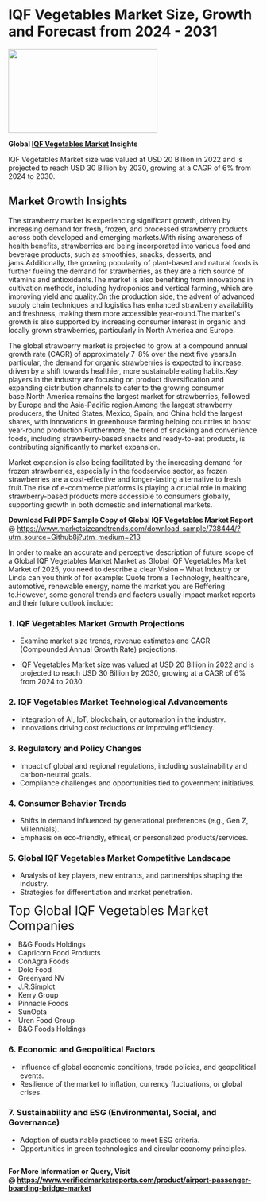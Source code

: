<H1>IQF Vegetables Market Size, Growth and Forecast from 2024 - 2031</H1><img class="aligncenter size-medium wp-image-584254" src="https://thirdeyenews.in/wp-content/uploads/2024/09/Global-Market-Research-300x168.jpeg" alt="" width="300" height="168" /><p><strong>Global&nbsp;<a href="https://www.marketsizeandtrends.com/download-sample/738444/?utm_source=Github8j?utm_medium=213">IQF Vegetables Market</a> Insights</strong></p><p>IQF Vegetables Market size was valued at USD 20 Billion in 2022 and is projected to reach USD 30 Billion by 2030, growing at a CAGR of 6% from 2024 to 2030.</p><p><h2>Market Growth Insights</h2> <p>The strawberry market is experiencing significant growth, driven by increasing demand for fresh, frozen, and processed strawberry products across both developed and emerging markets.With rising awareness of health benefits, strawberries are being incorporated into various food and beverage products, such as smoothies, snacks, desserts, and jams.Additionally, the growing popularity of plant-based and natural foods is further fueling the demand for strawberries, as they are a rich source of vitamins and antioxidants.The market is also benefiting from innovations in cultivation methods, including hydroponics and vertical farming, which are improving yield and quality.On the production side, the advent of advanced supply chain techniques and logistics has enhanced strawberry availability and freshness, making them more accessible year-round.The market's growth is also supported by increasing consumer interest in organic and locally grown strawberries, particularly in North America and Europe.</p> <p>The global strawberry market is projected to grow at a compound annual growth rate (CAGR) of approximately 7-8% over the next five years.In particular, the demand for organic strawberries is expected to increase, driven by a shift towards healthier, more sustainable eating habits.Key players in the industry are focusing on product diversification and expanding distribution channels to cater to the growing consumer base.North America remains the largest market for strawberries, followed by Europe and the Asia-Pacific region.Among the largest strawberry producers, the United States, Mexico, Spain, and China hold the largest shares, with innovations in greenhouse farming helping countries to boost year-round production.Furthermore, the trend of snacking and convenience foods, including strawberry-based snacks and ready-to-eat products, is contributing significantly to market expansion.<p>Market expansion is also being facilitated by the increasing demand for frozen strawberries, especially in the foodservice sector, as frozen strawberries are a cost-effective and longer-lasting alternative to fresh fruit.The rise of e-commerce platforms is playing a crucial role in making strawberry-based products more accessible to consumers globally, supporting growth in both domestic and international markets.</p> <p><span class=""><strong>Download Full PDF Sample Copy of Global IQF Vegetables Market Report</strong> @ <a href="https://www.marketsizeandtrends.com/download-sample/738444/?utm_source=Github8j?utm_medium=213" target="_blank">https://www.marketsizeandtrends.com/download-sample/738444/?utm_source=Github8j?utm_medium=213</a></span></p><p>In order to make an accurate and perceptive description of future scope of a Global&nbsp;IQF Vegetables Market Market as Global&nbsp;IQF Vegetables Market Market of 2025, you need to describe a clear Vision &ndash; What Industry or Linda can you think of for example: Quote from a Technology, healthcare, automotive, renewable energy, name the market you are Reffering to.However, some general trends and factors usually impact market reports and their future outlook include:</p><h3>1.&nbsp;<strong>IQF Vegetables Market Growth Projections</strong></h3><ul><li>Examine market size trends, revenue estimates and CAGR (Compounded Annual Growth Rate) projections.</li><li><p>IQF Vegetables Market size was valued at USD 20 Billion in 2022 and is projected to reach USD 30 Billion by 2030, growing at a CAGR of 6% from 2024 to 2030.</p></li></ul><h3>2.&nbsp;<strong>IQF Vegetables Market Technological Advancements</strong></h3><ul><li>Integration of AI, IoT, blockchain, or automation in the industry.</li><li>Innovations driving cost reductions or improving efficiency.</li></ul><h3>3.&nbsp;<strong>Regulatory and Policy Changes</strong></h3><ul><li>Impact of global and regional regulations, including sustainability and carbon-neutral goals.</li><li>Compliance challenges and opportunities tied to government initiatives.</li></ul><h3>4.&nbsp;<strong>Consumer Behavior Trends</strong></h3><ul><li>Shifts in demand influenced by generational preferences (e.g., Gen Z, Millennials).</li><li>Emphasis on eco-friendly, ethical, or personalized products/services.</li></ul><h3>5.&nbsp;<strong>Global IQF Vegetables Market Competitive Landscape</strong></h3><ul><li>Analysis of key players, new entrants, and partnerships shaping the industry.</li><li>Strategies for differentiation and market penetration.</li></ul><p data-pm-slice="1 1 []"><span style="color: inherit; font-family: inherit; font-size: 25px;">Top Global IQF Vegetables Market Companies</span></p><div class="" data-test-id=""><p><li>B&G Foods Holdings</li><li> Capricorn Food Products</li><li> ConAgra Foods</li><li> Dole Food</li><li> Greenyard NV</li><li> J.R.Simplot</li><li> Kerry Group</li><li> Pinnacle Foods</li><li> SunOpta</li><li> Uren Food Group</li><li> B&G Foods Holdings</li></p></div><h3>6.&nbsp;<strong>Economic and Geopolitical Factors</strong></h3><ul><li>Influence of global economic conditions, trade policies, and geopolitical events.</li><li>Resilience of the market to inflation, currency fluctuations, or global crises.</li></ul><h3>7.&nbsp;<strong>Sustainability and ESG (Environmental, Social, and Governance)</strong></h3><ul><li>Adoption of sustainable practices to meet ESG criteria.</li><li>Opportunities in green technologies and circular economy principles.</li></ul><h2><strong style="font-size: 14px;">For More Information or Query, Visit @&nbsp;</strong><a style="background-color: #ffffff; font-size: 14px;" href="https://www.marketsizeandtrends.com/report/iqf-vegetables-market/" target="_blank">https://www.verifiedmarketreports.com/product/airport-passenger-boarding-bridge-market</a></h2>